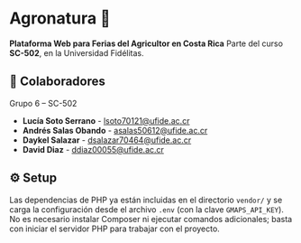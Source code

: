 # Agronatura 🌱

**Plataforma Web para Ferias del Agricultor en Costa Rica**
Parte del curso **SC-502**, en la Universidad Fidélitas.


## 👥 Colaboradores
Grupo 6 – SC-502

- **Lucía Soto Serrano** - lsoto70121@ufide.ac.cr
- **Andrés Salas Obando** - asalas50612@ufide.ac.cr
- **Daykel Salazar** - dsalazar70464@ufide.ac.cr
- **David Diaz** - ddiaz00055@ufide.ac.cr

## ⚙️ Setup

Las dependencias de PHP ya están incluidas en el directorio `vendor/` y se carga la
configuración desde el archivo `.env` (con la clave `GMAPS_API_KEY`). No es necesario
instalar Composer ni ejecutar comandos adicionales; basta con iniciar el servidor PHP
para trabajar con el proyecto.
